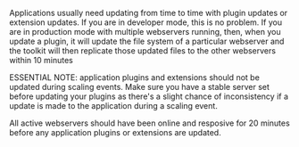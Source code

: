Applications usually need updating from time to time with plugin updates or extension updates.
If you are in developer mode, this is no problem.
If you are in production mode with multiple webservers running, then, when you update a plugin, it will update the file system of a particular webserver and the toolkit will then replicate those updated files to the other webservers within 10 minutes

ESSENTIAL NOTE: application plugins and extensions should not be updated during scaling events. Make sure you have a stable server set before updating your plugins as there's a slight chance of inconsistency if a update is made to the application during a scaling event. 

All active webservers should have been online and resposive for 20 minutes before any application plugins or extensions are updated. 

